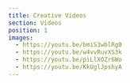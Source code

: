 ```yaml
---
title: Creative Videos
section: Videos
position: 1
images:
  - https://youtu.be/bmiS3wblRg0
  - https://youtu.be/w4vvRuvXS3k
  - https://youtu.be/piLlXOZr6Wo
  - https://youtu.be/KkUglJpshyA
---
```

